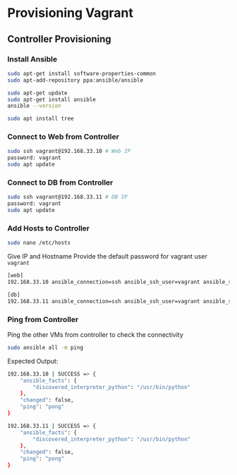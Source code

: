 # Provisioning Vagrant

## Controller Provisioning

### Install Ansible

```bash
sudo apt-get install software-properties-common
sudo apt-add-repository ppa:ansible/ansible

sudo apt-get update
sudo apt-get install ansible
ansible --version

sudo apt install tree
```

### Connect to Web from Controller

```bash
sudo ssh vagrant@192.168.33.10 # Web IP
password: vagrant
sudo apt update
```

### Connect to DB from Controller

```bash
sudo ssh vagrant@192.168.33.11 # DB IP
password: vagrant
sudo apt update
```

### Add Hosts to Controller

```bash
sudo nano /etc/hosts
```

Give IP and Hostname
Provide the default password for vagrant user `vagrant`

```bash
[web]
192.168.33.10 ansible_connection=ssh ansible_ssh_user=vagrant ansible_ssh_pass=vagrant

[db]
192.168.33.11 ansible_connection=ssh ansible_ssh_user=vagrant ansible_ssh_pass=vagrant
```

### Ping from Controller

Ping the other VMs from controller to check the connectivity

```bash
sudo ansible all -m ping
```

Expected Output:

```bash
192.168.33.10 | SUCCESS => {
    "ansible_facts": {
        "discovered_interpreter_python": "/usr/bin/python"
    },
    "changed": false,
    "ping": "pong"
}

192.168.33.11 | SUCCESS => {
    "ansible_facts": {
        "discovered_interpreter_python": "/usr/bin/python"
    },
    "changed": false,
    "ping": "pong"
}
```
